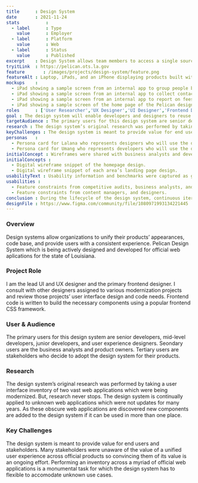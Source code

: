 ```yaml
---
title      : Design System
date       : 2021-11-24
stats          : 
  - label      : Type
    value      : Employer
  - label      : Platform
    value      : Web
  - label      : Status
    value      : Published
excerpt    : Design System allows team members to access a single source of truth and quickly produce value.
tryitLink  : https://pelican.ots.la.gov
feature       : /images/projects/design-system/feature.png
featureAlt : Laptop, iPads, and an iPhone displaying products built with the design system.
mockups    : 
  - iPad showing a sample screen from an internal app to group people by their permissions.
  - iPad showing a sample screen from an internal app to collect contact information from users.
  - iPad showing a sample screen from an internal app to report on fees received from permits.
  - iPad showing a sample screen of the home page of the Pelican design system site.
roles      : ['User Researcher','UX Designer','UI Designer','Frontend Designer', 'Visual Designer']
goal : The design system will enable developers and designers to reuse proven user experience patterns within an ecosystem of organizations.
targetAudience : The primary users for this design system are senior developers, mid-level developers, junior developers, and user experience designers. Seondary users are the business analysts and product owners. Tertiary users are stakeholders who decide to adopt the design system for their products.
research : The design system’s original research was performed by taking a user interface inventory of two vast web applications which were being modernized. But, research never stops. The design system is continually applied to unknown web applications which were not updates for many years. As these obscure web applications are discovered new components are added to the design system if it can be used in more than one place.
keyChallenges : The design system is meant to provide value for end users and stakeholders. Many stakeholders were unaware of the value of a unified user experience across official products so convincing them of its value is an ongoing effort. Performing an inventory across a myriad of official web applications is a monumental task for which the design system has to flexible to accomodate unknown use cases.
personas   : 
  - Persona card for Lalana who represents designers who will use the design system in Figma and during client and business analyst meetings.
  - Persona card for Umang who represents developers who will use the design system in code and during user acceptance testing.
initialConcept : Wireframes were shared with business analysts and developers as they will have the most exposure to the design system outside of the design team.
initialConcepts : 
  - Digital wireframe snippet of the homepage design.
  - Digital wireframe snippet of each area’s landing page design.
usabilityText : Usability information and benchmarks were captured as group feature requests and roadmap proposals. The design system’s growth would be evaluated against these early brainstorm sessions.
usabilities : 
  - Feature constraints from competitive audits, business analysts, and senior developer requests.
  - Feature constraints from content managers, and designers.
conclusion : During the lifecycle of the design system, continuous iteration and maintenance will be paried with best practices and templates for common user flows.
designFile : https://www.figma.com/community/file/1080971993134221445
---
```


### Overview

Design systems allow organizations to unify their products’ appearances, code base, and provide users with a consistent experience. Pelican Design System which is being actively designed and developed for official web aplications for the state of Louisiana.

### Project Role

I am the lead UI and UX designer and the primary frontend designer. I consult with other designers assigned to various modernization projects and review those projects’ user interface design and code needs. Frontend code is written to build the necessary components using a popular frontend CSS framework.

### User & Audience

The primary users for this design system are senior developers, mid-level developers, junior developers, and user experience designers. Seondary users are the business analysts and product owners. Tertiary users are stakeholders who decide to adopt the design system for their products.

### Research

The design system’s original research was performed by taking a user interface inventory of two vast web applications which were being modernized. But, research never stops. The design system is continually applied to unknown web applications which were not updates for many years. As these obscure web applications are discovered new components are added to the design system if it can be used in more than one place.

### Key Challenges

The design system is meant to provide value for end users and stakeholders. Many stakeholders were unaware of the value of a unified user experience across official products so convincing them of its value is an ongoing effort. Performing an inventory across a myriad of official web applications is a monumental task for which the design system has to flexible to accomodate unknown use cases.
